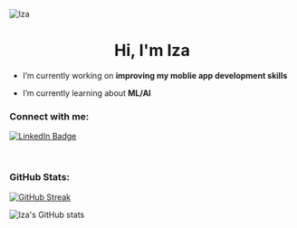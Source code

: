 <p align="left"> <img src="https://komarev.com/ghpvc/?username=iamiza&label=Profile%20views&color=0e75b6&style=flat" alt="Iza" /> </p>

<h1 align="center">Hi, I'm Iza </h1>
<!-- <h3 align="center">A learner</h3> -->
<p align="center">


- I’m currently working on **improving my moblie app development skills**

- I’m currently learning about **ML/AI**



<h3 align="left">Connect with me:</h3>
<div id="badges" >
  <a href="https://www.linkedin.com/in/izakc/">
    <img src="https://img.shields.io/badge/LinkedIn-blue?style=for-the-badge&logo=linkedin&logoColor=white" alt="LinkedIn Badge"/>
  </a>

</div>


<p>&nbsp;</p>

### GitHub Stats:


[![GitHub Streak](https://streak-stats.demolab.com?user=iamiza&theme=radical&hide_border=true&border_radius=5)](https://git.io/streak-stats)

![Iza's GitHub stats](https://github-readme-stats.vercel.app/api?username=iamiza&show_icons=true&theme=radical&hide_border=true&border_radius=5&hide=stars&count_private=true&card_width=500px&include_all_commits=true)